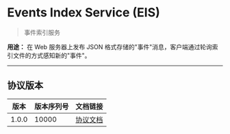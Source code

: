 # Events Index Service (EIS)

> 事件索引服务

**用途：** 在 Web 服务器上发布 JSON 格式存储的"事件"消息，客户端通过轮询索引文件的方式感知新的"事件"。

---

## 协议版本

| 版本 | 版本序列号 | 文档链接 |
| ---- | --------- | --------- |
| 1.0.0 | 10000 | [协议文档](versions/10000.md) |

